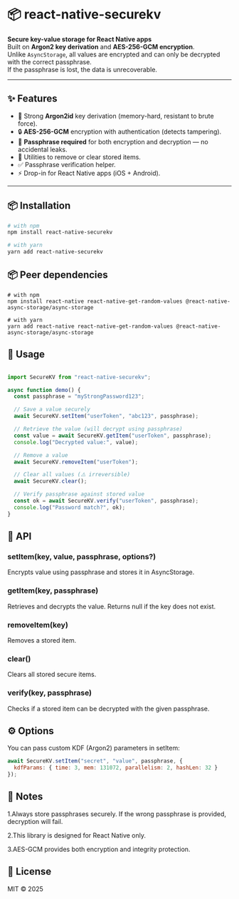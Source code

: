 # 📦 react-native-securekv

**Secure key-value storage for React Native apps**  
Built on **Argon2 key derivation** and **AES-256-GCM encryption**.  
Unlike `AsyncStorage`, all values are encrypted and can only be decrypted with the correct passphrase.  
If the passphrase is lost, the data is unrecoverable.

---

## ✨ Features
- 🔑 Strong **Argon2id** key derivation (memory-hard, resistant to brute force).
- 🔒 **AES-256-GCM** encryption with authentication (detects tampering).
- 🚫 **Passphrase required** for both encryption and decryption — no accidental leaks.
- 🧹 Utilities to remove or clear stored items.
- ✅ Passphrase verification helper.
- ⚡ Drop-in for React Native apps (iOS + Android).

---

## 📦 Installation

```sh
# with npm
npm install react-native-securekv

# with yarn
yarn add react-native-securekv
```
## 📦 Peer dependencies
```shell
# with npm
npm install react-native react-native-get-random-values @react-native-async-storage/async-storage

# with yarn
yarn add react-native react-native-get-random-values @react-native-async-storage/async-storage
```
## 📖 Usage
```javascript

import SecureKV from "react-native-securekv";

async function demo() {
  const passphrase = "myStrongPassword123";

  // Save a value securely
  await SecureKV.setItem("userToken", "abc123", passphrase);

  // Retrieve the value (will decrypt using passphrase)
  const value = await SecureKV.getItem("userToken", passphrase);
  console.log("Decrypted value:", value);

  // Remove a value
  await SecureKV.removeItem("userToken");

  // Clear all values (⚠️ irreversible)
  await SecureKV.clear();

  // Verify passphrase against stored value
  const ok = await SecureKV.verify("userToken", passphrase);
  console.log("Password match?", ok);
}

```
## 🔑 API

### setItem(key, value, passphrase, options?)

Encrypts value using passphrase and stores it in AsyncStorage.

### getItem(key, passphrase)

Retrieves and decrypts the value. Returns null if the key does not exist.

### removeItem(key)

Removes a stored item.

### clear()

Clears all stored secure items.

### verify(key, passphrase)

Checks if a stored item can be decrypted with the given passphrase.

## ⚙️ Options

You can pass custom KDF (Argon2) parameters in setItem:
```javascript
await SecureKV.setItem("secret", "value", passphrase, {
  kdfParams: { time: 3, mem: 131072, parallelism: 2, hashLen: 32 }
});

```
## 📌 Notes

1.Always store passphrases securely. If the wrong passphrase is provided, decryption will fail.

2.This library is designed for React Native only.

3.AES-GCM provides both encryption and integrity protection.

## 📜 License

MIT © 2025

